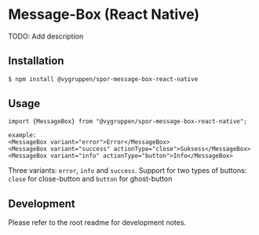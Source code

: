 # Message-Box (React Native)

TODO: Add description

## Installation

```bash
$ npm install @vygruppen/spor-message-box-react-native
```

## Usage

```tsx
import {MessageBox} from "@vygruppen/spor-message-box-react-native";

example:
<MessageBox variant="error">Error</MessageBox>
<MessageBox variant="success" actionType="close">Suksess</MessageBox>
<MessageBox variant="info" actionType="button">Info</MessageBox>
```
Three variants: `error`, `info` and `success`.
Support for two types of buttons: `close` for close-button and `button` for ghost-button


## Development

Please refer to the root readme for development notes.

